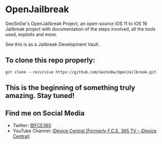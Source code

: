 # OpenJailbreak
GeoSn0w's OpenJailbreak Project, an open-source iOS 11 to iOS 16 Jailbreak project with documentation of the steps involved, all the tools used, exploits and more.

See this is as a Jailbreak Development Vault.

## To clone this repo properly:
```
git clone --recursive https://github.com/GeoSn0w/OpenJailbreak.git
```

## This is the beginning of something truly amazing. Stay tuned!

## Find me on Social Media

* Twitter: <a href="https://twitter.com/FCE365" >@FCE365</a>
* YouTube Channel: <a href="https://youtube.com/fce365official">iDevice Central (Formerly F.C.E. 365 TV - iDevice Central)</a>
